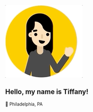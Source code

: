 <img src="https://raw.githubusercontent.com/tiffwong/tiffwong/master/tiffwong.gif">

## Hello, my name is Tiffany!
:round_pushpin: Philadelphia, PA
